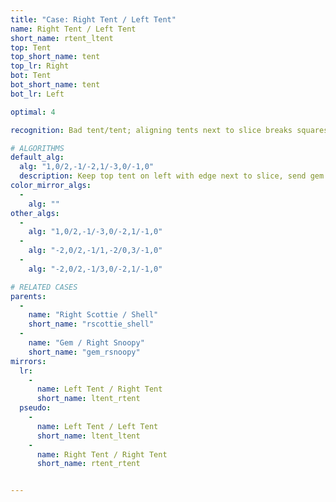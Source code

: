 ```yaml
---
title: "Case: Right Tent / Left Tent"
name: Right Tent / Left Tent
short_name: rtent_ltent
top: Tent
top_short_name: tent
top_lr: Right
bot: Tent
bot_short_name: tent
bot_lr: Left

optimal: 4

recognition: Bad tent/tent; aligning tents next to slice breaks squareshape.

# ALGORITHMS
default_alg:
  alg: "1,0/2,-1/-2,1/-3,0/-1,0"
  description: Keep top tent on left with edge next to slice, send gem from bottom to form scottie/shell.
color_mirror_algs:
  -
    alg: ""
other_algs:
  -
    alg: "1,0/2,-1/-3,0/-2,1/-1,0"
  -
    alg: "-2,0/2,-1/1,-2/0,3/-1,0"
  -
    alg: "-2,0/2,-1/3,0/-2,1/-1,0"

# RELATED CASES
parents:
  -
    name: "Right Scottie / Shell"
    short_name: "rscottie_shell"
  -
    name: "Gem / Right Snoopy"
    short_name: "gem_rsnoopy"
mirrors:
  lr:
    -
      name: Left Tent / Right Tent
      short_name: ltent_rtent
  pseudo:
    -
      name: Left Tent / Left Tent
      short_name: ltent_ltent
    -
      name: Right Tent / Right Tent
      short_name: rtent_rtent


---
```


